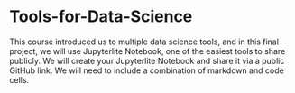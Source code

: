 # Tools-for-Data-Science
This course introduced us to multiple data science tools, and in this final project, we will use Jupyterlite Notebook, one of the easiest tools to share publicly. We will create your Jupyterlite Notebook and share it via a public GitHub link. We will need to include a combination of markdown and code cells.  
